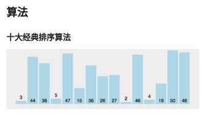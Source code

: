 # 算法



## 十大经典排序算法



![849589-20171015223238449-2146169197](Algorithm.assets/849589-20171015223238449-2146169197.gif)